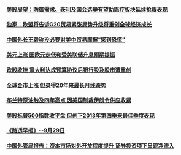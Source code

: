 #### [美股展望：防御需求、获利及国会选举有望助医疗板块延续抢眼表现](../pages/vbc_homepagetopnews/idCNKCS1M901E.md) 

#### [独家：欧盟将告诉G20贸易紧张局势升级将重创全球经济成长](../pages/vbc_homepagetopnews/idCNKCS1M901C.md) 

#### [中国外长王毅称没必要对美中贸易摩擦“感到恐慌”](../pages/vbc_homepagetopnews/idCNKCS1M901A.md) 

#### [美元上涨 因欧元走低和受美联储升息预期提振](../pages/vbc_homepagetopnews/idCNKCS1M9016.md) 

#### [欧股收挫 意大利达成预算协议后银行股及股市遭重创](../pages/vbc_homepagetopnews/idCNKCS1M9014.md) 

#### [全球金市上涨 但录得20年来最长月线跌势](../pages/vbc_homepagetopnews/idCNKCS1M9012.md) 

#### [布兰特原油触及四年高点 因美国制裁伊朗令供应收紧](../pages/vbc_homepagetopnews/idCNKCS1M9010.md) 

#### [美股标普500指数收平盘 但创下2013年第四季来最佳季度表现](../pages/vbc_homepagetopnews/idCNKCS1M900Y.md) 

#### [《路透早报》--9月29日](../pages/vbc_homepagetopnews/idCNKCS1M900W.md) 

#### [中国外管局报告：资本市场对外开放程度提升 证券投资项下呈现净流入](../pages/vbc_homepagetopnews/idCNKCS1M81LS.md) 

